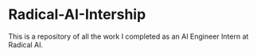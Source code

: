 # Radical-AI-Intership
This is a repository of all the work I completed as an AI Engineer Intern at Radical AI.
